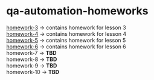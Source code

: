 # qa-automation-homeworks

[homework-3](https://github.com/MarianaBoiko/qa-automation-homeworks/tree/main/homework-3/src) -> contains homework for lesson 3 <br>
[homework-4](https://github.com/MarianaBoiko/qa-automation-homeworks/tree/main/homework-4/src) -> contains homework for lesson 4 <br>
[homework-5](https://github.com/MarianaBoiko/qa-automation-homeworks/tree/main/homework-5) -> contains homework for lesson 5 <br>
[homework-6](https://github.com/MarianaBoiko/qa-automation-homeworks/tree/main/homework-6) -> contains homework for lesson 6 <br>
homework-7 -> **TBD** <br>
homework-8 -> **TBD** <br>
homework-9 -> **TBD** <br>
homework-10 -> **TBD** <br>

